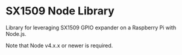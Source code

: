 SX1509 Node Library
===================

Library for leveraging SX1509 GPIO expander on a Raspberry Pi with Node.js.

Note that Node v4.x.x or newer is required.
